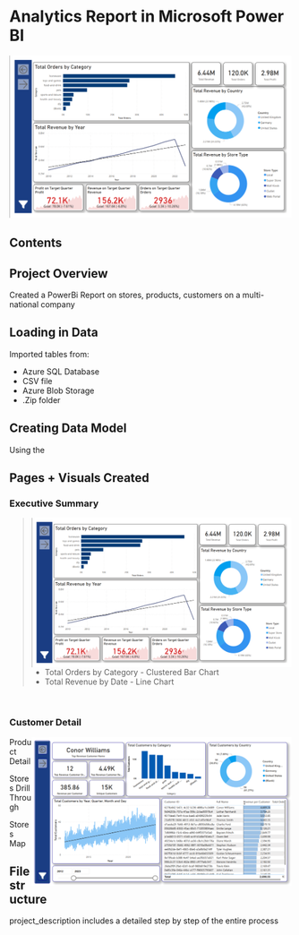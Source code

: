 # Analytics Report in Microsoft Power BI

<img src="https://github.com/Mat-Zawadzki/Analytics-Power-BI-Report/blob/main/Images/ExecutiveSummary.png?raw=true" alt="alt text" width="max">

## Contents


## Project Overview
Created a PowerBi Report on stores, products, customers on a multi-national company

## Loading in Data
 Imported tables from:
 - Azure SQL Database 
 - CSV file
 - Azure Blob Storage
 - .Zip folder

## Creating Data Model
Using the 

## Pages + Visuals Created
### Executive Summary

> <img src="https://github.com/Mat-Zawadzki/Analytics-Power-BI-Report/blob/main/Images/ExecutiveSummary.png?raw=true" alt="alt text" width="max /2 " align="right">
>
> - Total Orders by Category - Clustered Bar Chart
> - Total Revenue by Date - Line Chart

<br>

### Customer Detail

><img src="https://github.com/Mat-Zawadzki/Analytics-Power-BI-Report/blob/main/Images/CustomerDetails.png?raw=true" alt="alt text" width="max /2" align="right">
>
>
>

Product Detail

Stores Drill Through

Stores Map


## File structure 
project_description includes a detailed step by step of the entire process
